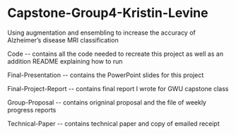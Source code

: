 # Capstone-Group4-Kristin-Levine
Using augmentation and ensembling to increase the accuracy of Alzheimer’s disease MRI classification

Code -- contains all the code needed to recreate this project as well as an addition README explaining how to run

Final-Presentation -- contains the PowerPoint slides for this project

Final-Project-Report -- contains final report I wrote for GWU capstone class

Group-Proposal -- contains origninal proposal and the file of weekly progress reports

Technical-Paper -- contains technical paper and copy of emailed receipt
